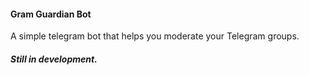 #### Gram Guardian Bot

A simple telegram bot that helps you moderate your Telegram groups.

##### Still in development.